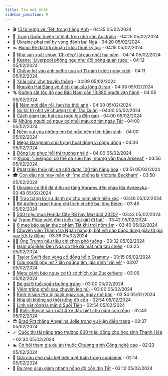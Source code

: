 ```yaml
---
title: Tim mới nhất
sidebar_position: 9
---
```


<!-- vnexpress-tin-moi-nhat:START -->
- 🎬 [15 từ vựng về &#39;Tết&#39; trong tiếng Anh](https://vnexpress.net/15-tu-vung-ve-tet-trong-tieng-anh-4708914.html) - 04:35 05/02/2024
- 🐎 [Trung Quốc tuyên tử hình treo nhà văn Australia](https://vnexpress.net/trung-quoc-tuyen-tu-hinh-treo-nha-van-australia-4708832.html) - 04:25 05/02/2024
- 🦍 [Ukraine phai mờ hy vọng đánh bại Nga](https://vnexpress.net/ukraine-phai-mo-hy-vong-danh-bai-nga-4706858.html) - 04:20 05/02/2024
- 🏊 [Hanoi Re đạt lợi nhuận trước thuế kỷ lục](https://vnexpress.net/hanoi-re-dat-loi-nhuan-truoc-thue-ky-luc-4708901.html) - 04:15 05/02/2024
- 🎊 [Nhà sản xuất show &#39;Chị đẹp&#39; lãi cao nhất hai năm](https://vnexpress.net/nha-san-xuat-show-chi-dep-lai-cao-nhat-hai-nam-4708809.html) - 04:14 05/02/2024
- 🎃 [Keane: &#39;Liverpool phòng ngự như đội bóng quán rượu&#39;](https://vnexpress.net/keane-liverpool-phong-ngu-nhu-doi-bong-quan-ruou-4708780.html) - 04:12 05/02/2024
- 🧰 [Chồng lọt vào ảnh selfie của vợ 11 năm trước ngày cưới](https://vnexpress.net/chong-lot-vao-anh-selfie-cua-vo-11-nam-truoc-ngay-cuoi-4708746.html) - 04:11 05/02/2024
- 🔭 [&#39;Giải cứu&#39; chợ truyền thống](https://vnexpress.net/giai-cuu-cho-truyen-thong-4708772.html) - 04:09 05/02/2024
- 🫶 [Nguyễn Hải Đăng vô địch giải cầu lông ở Iran](https://vnexpress.net/nguyen-hai-dang-vo-dich-giai-cau-long-o-iran-4708877.html) - 04:08 05/02/2024
- 🪜 [Đường sắt tốc độ cao Bắc Nam cần 13.880 người vận hành](https://vnexpress.net/duong-sat-toc-do-cao-bac-nam-can-13-880-nguoi-van-hanh-4708843.html) - 04:05 05/02/2024
- 👨‍🏫 [Năm mới đến rồi, hẹn hò thôi anh](https://vnexpress.net/nam-moi-den-roi-hen-ho-thoi-anh-4708697.html) - 04:00 05/02/2024
- 🎊 [So tài trí nhớ về chương trình Táo Quân](https://vnexpress.net/so-tai-tri-nho-ve-chuong-trinh-tao-quan-4707325.html) - 04:00 05/02/2024
- 🎊 [Cách giảm tác hại của rượu bia đến gan](https://vnexpress.net/cach-giam-tac-hai-cua-ruou-bia-den-gan-4708797.html) - 04:00 05/02/2024
- 😺 [Những người có nguy cơ nhồi máu cơ tim ngày Tết](https://vnexpress.net/nhung-nguoi-co-nguy-co-nhoi-mau-co-tim-ngay-tet-4708764.html) - 04:00 05/02/2024
- 🐘 [Niềm vui của những em bé mắc bệnh tim bẩm sinh](https://vnexpress.net/niem-vui-cua-nhung-em-be-mac-benh-tim-bam-sinh-4708350.html) - 04:00 05/02/2024
- 🌁 [Mega Gangnam chú trọng hoạt động vì cộng đồng](https://vnexpress.net/mega-gangnam-chu-trong-hoat-dong-vi-cong-dong-4708090.html) - 04:00 05/02/2024
- 🐲 [Động lực phục hồi thị trường nhà ở](https://vnexpress.net/dong-luc-phuc-hoi-thi-truong-nha-o-4706860.html) - 04:00 05/02/2024
- 🤓 [Klopp: &#39;Liverpool có thể đá siêu hay, nhưng vẫn thua Arsenal&#39;](https://vnexpress.net/klopp-liverpool-co-the-da-sieu-hay-nhung-van-thua-arsenal-4708871.html) - 03:56 05/02/2024
- 💪 [Phát triển thủy phi cơ chở được 100 tấn hàng hóa](https://vnexpress.net/phat-trien-thuy-phi-co-cho-duoc-100-tan-hang-hoa-4708779.html) - 03:51 05/02/2024
- 🎓 [Con dâu nói may mắn khi &#39;mẹ chồng là Victoria Beckham&#39;](https://vnexpress.net/con-dau-noi-may-man-khi-me-chong-la-victoria-beckham-4708854.html) - 03:50 05/02/2024
- 🫣 [Ukraine có thể đã điều xe tăng Abrams đến chảo lửa Avdeevka](https://vnexpress.net/ukraine-co-the-da-dieu-xe-tang-abrams-den-chao-lua-avdeevka-4708853.html) - 03:48 05/02/2024
- 🧑‍💻 [Trao bằng kỹ sư danh dự cho nam sinh hiến xác](https://vnexpress.net/trao-bang-ky-su-danh-du-cho-nam-sinh-hien-xac-4708724.html) - 03:46 05/02/2024
- 🐲 [Bộ trưởng Israel hứng chỉ trích vì chê bai ông Biden](https://vnexpress.net/bo-truong-israel-hung-chi-trich-vi-che-bai-ong-biden-4708825.html) - 03:45 05/02/2024
- 🌝 [500 triệu mua Honda City RS hay Mazda3 2020?](https://vnexpress.net/500-trieu-mua-honda-city-rs-hay-mazda3-2020-4706734.html) - 03:43 05/02/2024
- 😺 [Trang Pháp vượt định kiến &#39;hot girl đi hát&#39;](https://vnexpress.net/trang-phap-vuot-dinh-kien-hot-girl-di-hat-4708506.html) - 03:42 05/02/2024
- 🐎 [6 mẹo bảo quản thực phẩm Tết khi trời nồm ẩm](https://vnexpress.net/6-meo-bao-quan-thuc-pham-tet-khi-troi-nom-am-4708005.html) - 03:40 05/02/2024
- 🎡 [Chuyên viên Thanh tra Ngân hàng bị bắt với cáo buộc dùng giấy tờ giả vay 5,5 tỷ đồng](https://vnexpress.net/chuyen-vien-thanh-tra-ngan-hang-bi-bat-voi-cao-buoc-dung-giay-to-gia-vay-5-5-ty-dong-4708859.html) - 03:36 05/02/2024
- 👨‍🏫 [Ông Trump nêu tiêu chí chọn phó tướng](https://vnexpress.net/ong-trump-neu-tieu-chi-chon-pho-tuong-4708811.html) - 03:32 05/02/2024
- 🦆 [Hạm đội Biển Đen Nga có thể đã mất nửa tàu chiến](https://vnexpress.net/ham-doi-bien-den-nga-co-the-da-mat-nua-tau-chien-4708846.html) - 03:25 05/02/2024
- 🚦 [Taylor Swift đeo vòng cổ đồng hồ ở Grammy](https://vnexpress.net/taylor-swift-deo-vong-co-dong-ho-o-grammy-4708828.html) - 03:15 05/02/2024
- 💫 [Cứu người phụ nữ 7 lần ngừng tim, gia đình &#39;xin về&#39;](https://vnexpress.net/cuu-nguoi-phu-nu-7-lan-ngung-tim-gia-dinh-xin-ve-4708800.html) - 03:07 05/02/2024
- 🎉 [Meta cảnh báo nguy cơ từ sở thích của Zuckerberg](https://vnexpress.net/meta-canh-bao-nguy-co-tu-so-thich-cua-zuckerberg-4708816.html) - 03:05 05/02/2024
- 🌋 [Bé gái 9 tuổi xoắn buồng trứng](https://vnexpress.net/be-gai-9-tuoi-xoan-buong-trung-4708750.html) - 03:00 05/02/2024
- 🤖 [Viêm trắng phổi sau chuyến leo núi](https://vnexpress.net/viem-trang-phoi-sau-chuyen-leo-nui-4708745.html) - 03:00 05/02/2024
- 🦏 [Kính Vision Pro bị hack ngay sau ngày mở bán](https://vnexpress.net/kinh-vision-pro-bi-hack-ngay-sau-ngay-mo-ban-4708824.html) - 02:54 05/02/2024
- 🦩 [Nhà tôi không sợ thổi nồng độ cồn](https://vnexpress.net/nha-toi-khong-so-thoi-nong-do-con-4708753.html) - 02:54 05/02/2024
- 👺 [Linh vật rồng lạ mắt ở Suối Tiên](https://vnexpress.net/linh-vat-rong-la-mat-o-suoi-tien-4708785.html) - 02:54 05/02/2024
- 🧑‍🏫 [Rolls-Royce sản xuất 4 xe đặc biệt cho năm con rồng](https://vnexpress.net/rolls-royce-san-xuat-4-xe-dac-biet-cho-nam-con-rong-4708710.html) - 02:43 05/02/2024
- 😎 [Brad Pitt thắng Angelina Jolie trong vụ kiện điền trang](https://vnexpress.net/brad-pitt-thang-angelina-jolie-trong-vu-kien-dien-trang-4708819.html) - 02:37 05/02/2024
- 🪄 [Cuộc thi tài năng trao thưởng 600 triệu đồng cho học sinh Thanh Hóa](https://vnexpress.net/cuoc-thi-tai-nang-trao-thuong-600-trieu-dong-cho-hoc-sinh-thanh-hoa-4708805.html) - 02:30 05/02/2024
- 🏊 [Cơ hội tham gia dự án thuộc Chương trình Công nghệ cao](https://vnexpress.net/co-hoi-tham-gia-du-an-thuoc-chuong-trinh-cong-nghe-cao-4708778.html) - 02:23 05/02/2024
- 💃 [Giải cứu chó mắc kẹt hơn một tuần trong container](https://vnexpress.net/giai-cuu-cho-mac-ket-hon-mot-tuan-trong-container-4708776.html) - 02:14 05/02/2024
- 🦆 [Ba mẹo giúp giảm nhanh nồng độ cồn dịp Tết](https://vnexpress.net/ba-meo-giup-giam-nhanh-nong-do-con-dip-tet-4708786.html) - 02:12 05/02/2024<!-- vnexpress-tin-moi-nhat:END -->
